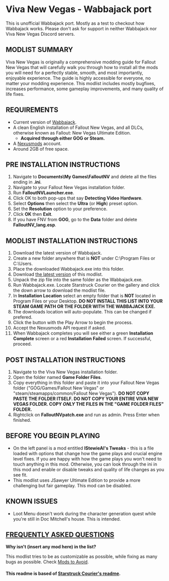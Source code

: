 # Viva New Vegas - Wabbajack port

This is unofficial Wabbajack port.
Mostly as a test to checkout how Wabbajack works.
Please don't ask for support in neither Wabbajack nor Viva New Vegas Discord servers.

## MODLIST SUMMARY

 Viva New Vegas is originally a comprehensive modding guide for Fallout New Vegas that will carefully walk you through how to install all the mods you will need for a perfectly stable, smooth, and most importantly, enjoyable experience. The guide is highly accessible for everyone, no matter your modding experience. This modlist includes mostly bugfixes, increases performance, some gameplay improvements, and many quality of life fixes.

## REQUIREMENTS

* Current version of [Wabbajack](https://github.com/wabbajack-tools/wabbajack/releases/latest).
* A clean English installation of Fallout New Vegas, and all DLCs, otherwise known as Fallout: New Vegas Ultimate Edition.
  * **Acquired through either GOG or Steam.**
* A [Nexusmods](https://www.nexusmods.com/) account.
* Around 2GB of free space.

## PRE INSTALLATION INSTRUCTIONS

1. Navigate to **Documents\My Games\FalloutNV** and delete all the files ending in **.ini**.
2. Navigate to your Fallout New Vegas installation folder.
3. Run **FalloutNVLauncher.exe**.
4. Click OK to both pop-ups that say **Detecting Video Hardware**.
5. Select **Options** then select the **Ultra** (or **High**) preset option.
6. Set the **Resolution** option to your preference.
7. Click **OK** then **Exit**.
8. If you have FNV from **GOG**, go to the **Data** folder and delete **FalloutNV_lang.esp**.

## MODLIST INSTALLATION INSTRUCTIONS

1. Download the latest version of Wabbajack.
2. Create a new folder anywhere that is **NOT** under C:\Program Files or C:\Users.
3. Place the downloaded Wabbajack.exe into this folder.
4. Download [the latest version](https://github.com/TDarkShadow/vivanewvegas-wabbajack/archive/master.zip) of this modlist.
5. Unpack the zip file into the same folder as the Wabbajack.exe.
6. Run Wabbajack.exe. Locate Starstruck Courier on the gallery and click the down arrow to download the modlist file.
7. In **Installation Location** select an empty folder that is **NOT** located in Program Files or your Desktop. **DO NOT INSTALL THIS LIST INTO YOUR STEAM GAME PATH OR THE FOLDER WITH THE WABBAJACK EXE.**
8. The downloads location will auto-populate. This can be changed if prefered.
9. Click the button with the Play Arrow to begin the process.
10. Accept the Nexusmods API request if asked.
11. When Wabbajack completes you will see either a green **Installation Complete** screen or a red **Installation Failed** screen. If successful, proceed.

## POST INSTALLATION INSTRUCTIONS

1. Navigate to the Viva New Vegas installation folder.
2. Open the folder named **Game Folder Files**.
3. Copy everything in this folder and paste it into your Fallout New Vegas folder ("GOG/Games/Fallout New Vegas" or "steam/steamapps/common/Fallout New Vegas"). **DO NOT COPY PASTE THE FOLDER ITSELF. DO NOT COPY YOUR ENTIRE VIVA NEW VEGAS FOLDER. COPY _ONLY_ THE FILES IN THE "GAME FOLDER FILES" FOLDER.**
4. Rightclick on **FalloutNVpatch.exe** and run as admin. Press Enter when finished.

## BEFORE YOU BEGIN PLAYING

* On the left panel is a mod entitled **lStewieAI's Tweaks** - this is a file loaded with options that change how the game plays and crucial engine level fixes. If you are happy with how the game plays you won't need to touch anything in this mod. Otherwise, you can look through the ini in this mod and enable or disable tweaks and quality of life changes as you see fit.
* This modlist uses JSawyer Ultimate Edition to provide a more challenging but fair gameplay. This mod can be disabled.

## KNOWN ISSUES

* Loot Menu doesn't work during the character generation quest while you're still in Doc Mitchell's house. This is intended.

## [FREQUENTLY ASKED QUESTIONS](https://vivanewvegas.github.io/faq.html)

**Why isn't (insert any mod here) in the list?**

This modlist tries to be as customizable as possible, while fixing as many bugs as possible. Check [Mods to Avoid](https://vivanewvegas.github.io/avoid-mods.html).

#### This readme is based of [Starstruck Courier's readme](https://github.com/Kaethela/Starstruck-Courier/blob/main/README.md).
